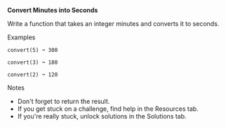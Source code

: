 **Convert Minutes into Seconds**

Write a function that takes an integer minutes and converts it to seconds.

Examples
```
convert(5) ➞ 300

convert(3) ➞ 180

convert(2) ➞ 120
```
Notes
- Don't forget to return the result.
- If you get stuck on a challenge, find help in the Resources tab.
- If you're really stuck, unlock solutions in the Solutions tab.

